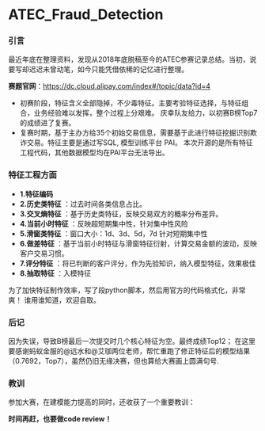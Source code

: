 # ATEC_Fraud_Detection


### 引言
最近年底在整理资料，发现从2018年底脱稿至今的ATEC参赛记录总结。当初，说要写却迟迟未曾动笔，如今只能凭借依稀的记忆进行整理。

**赛题官网**：https://dc.cloud.alipay.com/index#/topic/data?id=4

- 初赛阶段，特征含义全部隐掉，不少毒特征。主要考验特征选择，与特征组合，业务经验难以发挥，整个过程上分艰难。
            庆幸队友给力，以初赛B榜Top7的成绩进了复赛。
- 复赛时期，基于主办方给35个初始交易信息，需要基于此进行特征挖掘识别欺诈交易。特征主要是通过写SQL, 模型训练平台 PAI。
            本次开源的是所有特征工程代码，其他数据模型均在PAI平台无法导出。


### 特征工程方面

- **1.特征编码**   
- **2.历史类特征** ：过去时间各类信息占比。
- **3.交叉熵特征** ：基于历史类特征，反映交易双方的概率分布差异。
- **4.当前小时特征** ：反映超短期集中性，针对集中性风险
- **5.滑窗类特征** ：窗口大小：1d、3d、5d，7d 针对短期集中性
- **6.做差特征** ：基于当前小时特征与滑窗特征衍射，计算交易金额的波动，反映客户交易习惯。
- **7.评分特征** ：将已判断的客户评分，作为先验知识，纳入模型特征，效果极佳
- **8.抽取特征** ：入模特征

为了加快特征制作效率，写了段python脚本，然后用官方的代码格式化，非常爽！
谁用谁知道，欢迎自取。

### 后记
因为失误，导致B榜最后一次提交时几个核心特征为空。最终成绩Top12；
在这里要感谢蚂蚁金服的@远水和@艾珈两位老师，帮忙重跑了修正特征后的模型结果（0.7692，Top7），虽然仍旧无缘决赛，但也算给大赛画上圆满句号. 

### 教训
参加大赛，在建模能力提高的同时，还收获了一个重要教训：

**时间再赶，也要做code review！**  
